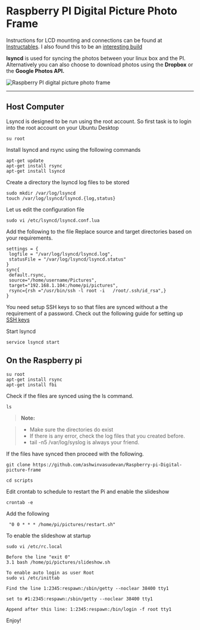 Raspberry PI Digital Picture Photo Frame
===================

Instructions for LCD mounting and connections can be found at [Instructables](http://www.instructables.com/id/How-to-Make-a-Raspberry-Pi-Media-Panel-fka-Digita/%29).  I also found this to be an  [interesting build](http://www.instructables.com/id/Ikea-Digital-VideoPicture-Frame-1/)

**lsyncd** is used for syncing the photos between your linux box and the PI. Alternatively you can also choose to download photos using the **Dropbox** or the **Google Photos API.**

![Raspberry PI digital picture photo frame](http://i.imgur.com/AZBah.jpg)

----------
Host Computer
-------------

Lsyncd is designed to be run using the root account. So first task is to login into the root account on your Ubuntu Desktop

```
su root
```
Install lsyncd and rsync using the following commands
```
apt-get update
apt-get install rsync
apt-get install lsyncd
```
Create a directory the lsyncd log files to be stored
```
sudo mkdir /var/log/lsyncd
touch /var/log/lsyncd/lsyncd.{log,status}
```
Let us edit the configuration file 
```
sudo vi /etc/lsyncd/lsyncd.conf.lua
```
Add the following to the file
Replace source and target directories based on your requirements.
```
settings = {
 logfile = "/var/log/lsyncd/lsyncd.log",
 statusFile = "/var/log/lsyncd/lsyncd.status"
}
sync{
 default.rsync,
 source="/home/username/Pictures",
 target="192.168.1.104:/home/pi/pictures",
 rsync={rsh ="/usr/bin/ssh -l root -i   /root/.ssh/id_rsa",}    
}
```

You need setup SSH keys to so that files are synced without a the requirement of a password. Check out the following guide for setting up [SSH keys](https://www.digitalocean.com/community/tutorials/how-to-set-up-ssh-keys--2)

Start lsyncd 
```
service lsyncd start
```
On the Raspberry pi
-------------

```
su root
apt-get install rsync
apt-get install fbi
```
Check if the files are synced using the ls command.
```
ls
```

> **Note:**

> - Make sure the directories do exist 
> - If there is any error, check the log files that you created before. 
> - tail -n5 /var/log/syslog is always your friend. 

If the files have synced then proceed with the following. 
```
git clone https://github.com/ashwinvasudevan/Raspberry-pi-Digital-picture-frame 

cd scripts
```
Edit crontab to schedule to restart the Pi and enable the slideshow
```
crontab -e
```
Add the following
```
 "0 0 * * * /home/pi/pictures/restart.sh"
```

To enable the slideshow at startup 
```
sudo vi /etc/rc.local

Before the line "exit 0"
3.1 bash /home/pi/pictures/slideshow.sh
```

```
To enable auto login as user Root
sudo vi /etc/inittab

Find the line 1:2345:respawn:/sbin/getty --noclear 38400 tty1

set to #1:2345:respawn:/sbin/getty --noclear 38400 tty1

Append after this line: 1:2345:respawn:/bin/login -f root tty1 
```

Enjoy!